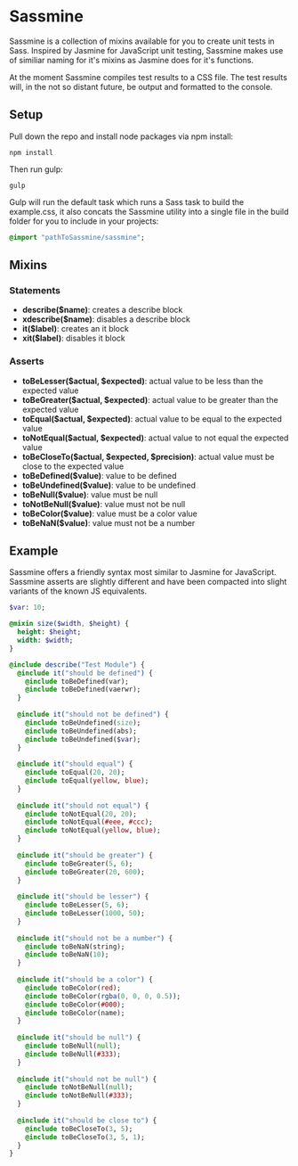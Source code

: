 # Sassmine
Sassmine is a collection of mixins available for you to create 
unit tests in Sass. Inspired by Jasmine for JavaScript unit testing, 
Sassmine makes use of similiar naming for it's mixins as Jasmine does for it's functions. 

At the moment Sassmine compiles test results to a CSS file. The test 
results will, in the not so distant future, be output and formatted to the console. 

## Setup
Pull down the repo and install node packages via npm install:

``` 
npm install
```
Then run gulp:

``` 
gulp
```
Gulp will run the default task which runs a Sass task
to build the example.css, it also concats the Sassmine 
utility into a single file in the build folder for you 
to include in your projects:

```sass
@import "pathToSassmine/sassmine";
``` 

## Mixins
### Statements
- **describe($name)**: creates a describe block
- **xdescribe($name)**: disables a describe block
- **it($label)**: creates an it block
- **xit($label)**: disables it block

### Asserts
- **toBeLesser($actual, $expected)**: actual value to be less than the expected value
- **toBeGreater($actual, $expected)**: actual value to be greater than the expected value
- **toEqual($actual, $expected)**: actual value to be equal to the expected value
- **toNotEqual($actual, $expected)**: actual value to not equal the expected value
- **toBeCloseTo($actual, $expected, $precision)**: actual value must be close to the expected value
- **toBeDefined($value)**: value to be defined
- **toBeUndefined($value)**: value to be undefined
- **toBeNull($value)**: value must be null
- **toNotBeNull($value)**: value must not be null
- **toBeColor($value)**: value must be a color value
- **toBeNaN($value)**: value must not be a number

## Example
Sassmine offers a friendly syntax most similar to Jasmine
for JavaScript. Sassmine asserts are slightly different and have been
compacted into slight variants of the known JS equivalents. 

```sass
$var: 10;

@mixin size($width, $height) {
  height: $height;
  width: $width;
}

@include describe("Test Module") {
  @include it("should be defined") {
    @include toBeDefined(var);  
    @include toBeDefined(vaerwr);
  }
  
  @include it("should not be defined") {
    @include toBeUndefined(size);
    @include toBeUndefined(abs);
    @include toBeUndefined($var);
  }
  
  @include it("should equal") {
    @include toEqual(20, 20);
    @include toEqual(yellow, blue);
  }
  
  @include it("should not equal") {
    @include toNotEqual(20, 20);
    @include toNotEqual(#eee, #ccc);
    @include toNotEqual(yellow, blue);
  }
  
  @include it("should be greater") {
    @include toBeGreater(5, 6);
    @include toBeGreater(20, 600);
  }
  
  @include it("should be lesser") {
    @include toBeLesser(5, 6);
    @include toBeLesser(1000, 50);
  }
  
  @include it("should not be a number") {
    @include toBeNaN(string);
    @include toBeNaN(10);
  }
  
  @include it("should be a color") {
    @include toBeColor(red);  
    @include toBeColor(rgba(0, 0, 0, 0.5));  
    @include toBeColor(#000);
    @include toBeColor(name);
  }
  
  @include it("should be null") {
    @include toBeNull(null);
    @include toBeNull(#333);
  }
  
  @include it("should not be null") {
    @include toNotBeNull(null);
    @include toNotBeNull(#333);
  }
  
  @include it("should be close to") {
    @include toBeCloseTo(3, 5);
    @include toBeCloseTo(3, 5, 1);
  }
}
```